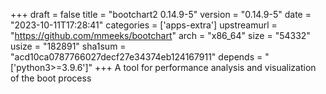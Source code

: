 +++
draft = false
title = "bootchart2 0.14.9-5"
version = "0.14.9-5"
date = "2023-10-11T17:28:41"
categories = ['apps-extra']
upstreamurl = "https://github.com/mmeeks/bootchart"
arch = "x86_64"
size = "54332"
usize = "182891"
sha1sum = "acd10ca0787766027decf27e34374eb124167911"
depends = "['python3>=3.9.6']"
+++
A tool for performance analysis and visualization of the boot process